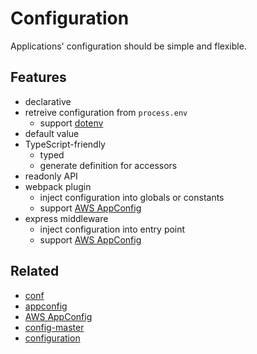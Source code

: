 # Configuration

Applications' configuration should be simple and flexible.

## Features
- declarative
- retreive configuration from `process.env`
  - support [dotenv](https://www.npmjs.com/package/dotenv)
- default value
- TypeScript-friendly
  - typed
  - generate definition for accessors
- readonly API
- webpack plugin
  - inject configuration into globals or constants
  - support [AWS AppConfig](https://docs.aws.amazon.com/appconfig/index.html)
- express middleware
  - inject configuration into entry point
  - support [AWS AppConfig](https://docs.aws.amazon.com/appconfig/index.html)

## Related
- [conf](https://www.npmjs.com/package/conf)
- [appconfig](https://www.npmjs.com/package/appconfig)
- [AWS AppConfig](https://docs.aws.amazon.com/appconfig/index.html)
- [config-master](https://www.npmjs.com/package/config-master)
- [configuration](https://www.npmjs.com/package/configuration)
